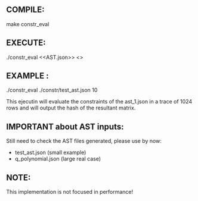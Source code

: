## COMPILE:

make constr_eval

## EXECUTE:

./constr_eval <<AST.json>> <<logN>>

## EXAMPLE :

./constr_eval ./constr/test_ast.json 10

This ejecutin will evaluate the constraints of the ast_1.json in a trace of 1024 rows and will output the hash of the resultant matrix.

## IMPORTANT about AST inputs:

Still need to check the AST files generated, please use by now:
* test_ast.json (small example)
* q_polynomial.json (large real case)


## NOTE: 
This implementation is not focused in performance!

